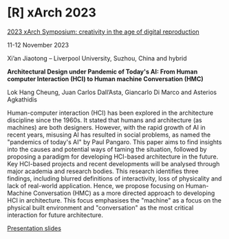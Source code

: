 # [R] xArch 2023

[2023 xArch Symposium: creativity in the age of digital reproduction](https://www.xarchsymposium.com/)

11-12 November 2023

Xi’an Jiaotong – Liverpool University, Suzhou, China and hybrid

**Architectural Design under Pandemic of Today's AI: From Human computer Interaction (HCI) to Human machine Conversation (HMC)**

Lok Hang Cheung, Juan Carlos Dall’Asta, Giancarlo Di Marco and Asterios Agkathidis

Human-computer interaction (HCI) has been explored in the architecture discipline since the 1960s. It stated that humans and architecture (as machines) are both designers. However, with the rapid growth of AI in recent years, misusing AI has resulted in social problems, as named the "pandemics of today's AI" by Paul Pangaro. This paper aims to find insights into the causes and potential ways of taming the situation, followed by proposing a paradigm for developing HCI-based architecture in the future. Key HCI-based projects and recent developments will be analysed through major academia and research bodies. This research identifies three findings, including blurred definitions of interactivity, loss of physicality and lack of real-world application. Hence, we propose focusing on Human-Machine Conversation (HMC) as a more directed approach to developing HCI in architecture. This focus emphasises the "machine" as a focus on the physical built environment and "conversation" as the most critical interaction for future architecture.


[Presentation slides](https://drive.google.com/file/d/1RTrc8QqaPp-kCHkUXJ38nQytxzkOlsXF/view?usp=sharing)
